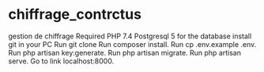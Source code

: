 # chiffrage_contrctus
gestion de chiffrage
Required PHP 7.4
Postgresql 5 for the database
install git in your PC
Run git clone 
Run composer install.
Run cp .env.example .env.
Run php artisan key:generate.
Run php artisan migrate.
Run php artisan serve.
Go to link localhost:8000.

